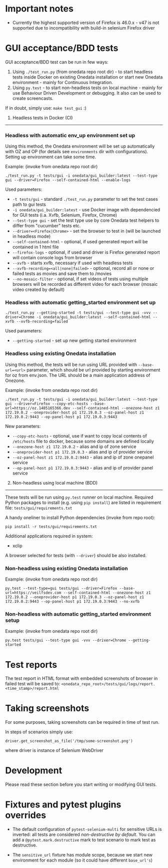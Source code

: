 Important notes
===============

- Currently the highest supported version of Firefox is 46.0.x - v47 is not supported due to incompatibility
with build-in selenium Firefox driver


GUI acceptance/BDD tests
========================

GUI acceptance/BDD test can be run in few ways:
1. Using ``./test_run.py`` (from onedata repo root dir) - to start headless tests inside Docker on existing Onedata
   installation or start new Onedata environment - mainly for Continuous Integration.
2. Using ``py.test`` - to start non-headless tests on local machine - mainly for use Behaviour Driven Development
   or debugging. It also can be used to create screencasts.

If in doubt, simply use: ``make test_gui`` :)

1. Headless tests in Docker (CI)
--------------------------------

### Headless with automatic env_up environment set up

Using this method, the Onedata environment will be set up automatically with OZ and OP (for details see ``environments``
dir with configurations). Setting up environment can take some time.

Example: (invoke from onedata repo root dir)
```
./test_run.py -t tests/gui -i onedata/gui_builder:latest --test-type gui --driver=Firefox --self-contained-html --enable-logs
```

Used parameters:

* ``-t tests/gui`` - standard ``./test_run.py`` parameter to set the test cases path to gui tests
* ``-i onedata/gui_builder:latest`` - use Docker image with dependencied for GUI tests (i.a. Xvfb, Selenium, Firefox, Chrome)
* ``--test-type gui`` - set the test type use by core Onedata test helpers to differ from "cucumber" tests etc.
* ``--driver=<Firefox|Chrome>`` - set the browser to test in (will be launched in headless mode)
* ``--self-contained-html`` - optional, if used generated report will be contained in 1 html file
* ``--firefox-logs`` - optional, if used and driver is Firefox generated report will contain console logs from browser
* ``--xvfb`` - starts xvfb, necessary if used with headless tests
* ``--xvfb-recording=<all|none|failed>`` - optional, record all or none or failed tests as movies and save them to <logdir>/movies
* ``--no-mosaic-filter`` - optional, if set videos of tests using multiple browsers will be recorded as different video for each browser (mosaic video created by default) 


### Headless with automatic getting_started environment set up

```
./test_run.py --getting-started -t tests/gui --test-type gui -vvv --driver=Chrome -i onedata/gui_builder:latest --self-contained-html --xvfb --xvfb-recording=failed
```

Used parameters:

* ``--getting-started`` - set up new getting started environment


### Headless using existing Onedata installation

Using this method, the tests will be run using URL provided with ``--base-url=<url>`` parameter,
which should be url provided by starting environment for oz from env.json.
The URL should be a main application address of Onezone.

Example: (invoke from onedata repo root dir)
```
./test_run.py -t tests/gui -i onedata/gui_builder:latest --test-type gui --driver=Firefox --copy-etc-hosts --base-url=https://oz.1485165366.dev --self-contained-html --onezone-host z1 172.19.0.2 --oneprovider-host p1 172.19.0.3 --oz-panel-host z1 172.19.0.2:9443 --op-panel-host p1 172.19.0.3:9443
```

New parameters:

* ``--copy-etc-hosts`` - optional, use if want to copy local contents of ``/etc/hosts`` file to docker, because some domains are defined locally
* ``--onezone-host z1 172.19.0.2`` - alias and ip of zone service
* ``--oneprovider-host p1 172.19.0.3`` - alias and ip of provider service
* ``--oz-panel-host z1 172.19.0.2:9443`` - alias and ip of zone onepanel service
* ``--op-panel-host p1 172.19.0.3:9443`` - alias and ip of provider panel service


2. Non-headless using local machine (BDD)
-----------------------------------------------------

These tests will be run using ``py.test`` runner on local machine.
Required Python packages to install (e.g. using ``pip install``) are listed
in requirement file: `tests/gui/requirements.txt`

A handy oneliner to install Python dependencies (invoke from repo root):
```
pip install -r tests/gui/requirements.txt
```

Additional applications required in system:

* xclip

A browser selected for tests (with ``--driver``) should be also installed.

### Non-headless using existing Onedata installation

Example: (invoke from onedata repo root dir)
```
py.test --test-type=gui tests/gui --driver=Firefox --base-url=https://veilfsdev.com --self-contained-html --onezone-host z1 172.19.0.2 --oneprovider-host p1 172.19.0.3 --oz-panel-host z1 172.19.0.2:9443 --op-panel-host p1 172.19.0.3:9443 --no-xvfb
```

### Non-headless with automatic getting_started environment setup

Example: (invoke from onedata repo root dir)
```
py.test tests/gui --test-type gui -vvv --driver=Chrome --getting-started
```

Test reports
============

The test report in HTML format with embedded screenshots of browser in failed test will be saved to:
``<onedata_repo_root>/tests/gui/logs/report.<time_stamp>/report.html``


Taking screenshots
==================

For some purposes, taking screenshots can be required in time of test run.

In steps of scenarios simply use:
```
driver.get_screenshot_as_file('/tmp/some-screenshot.png')
```
where driver is instance of Selenium WebDriver

Development
===========

Please read these section before you start writing or modifying GUI tests.

Fixtures and pytest plugins overrides
=====================================

* The default configuration of ``pytest-selenium-multi`` for sensitive URLs is inverted:
all tests are considered *non-destructive by default*.
You can add a ``@pytest.mark.destructive`` mark to test scenario to mark test as destructive.

* The ``sensitive_url`` fixture has module scope, because we start new environment for each module
(so it could have different ``base_url's``)
